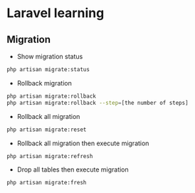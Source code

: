 # Laravel learning

## Migration

- Show migration status

```sh
php artisan migrate:status
```

- Rollback migration

```sh
php artisan migrate:rollback
php artisan migrate:rollback --step=[the number of steps]
```

- Rollback all migration

```sh
php artisan migrate:reset
```

- Rollback all migration then execute migration

```sh
php artisan migrate:refresh
```

- Drop all tables then execute migration

```sh
php artisan migrate:fresh
```
